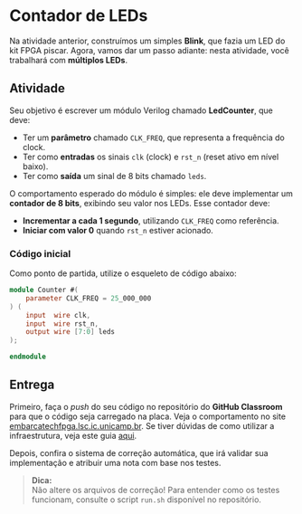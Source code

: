 # Contador de LEDs  

Na atividade anterior, construímos um simples **Blink**, que fazia um LED do kit FPGA piscar. Agora, vamos dar um passo adiante: nesta atividade, você trabalhará com **múltiplos LEDs**.  

## Atividade  

Seu objetivo é escrever um módulo Verilog chamado **LedCounter**, que deve:  

- Ter um **parâmetro** chamado `CLK_FREQ`, que representa a frequência do clock.  
- Ter como **entradas** os sinais `clk` (clock) e `rst_n` (reset ativo em nível baixo).  
- Ter como **saída** um sinal de 8 bits chamado `leds`.  

O comportamento esperado do módulo é simples: ele deve implementar um **contador de 8 bits**, exibindo seu valor nos LEDs. Esse contador deve:  

- **Incrementar a cada 1 segundo**, utilizando `CLK_FREQ` como referência.  
- **Iniciar com valor 0** quando `rst_n` estiver acionado.  

### Código inicial  

Como ponto de partida, utilize o esqueleto de código abaixo:  

```verilog
module Counter #(
    parameter CLK_FREQ = 25_000_000
) (
    input  wire clk,
    input  wire rst_n,
    output wire [7:0] leds
);

endmodule
```

## Entrega

Primeiro, faça o *push* do seu código no repositório do **GitHub Classroom** para que o código seja carregado na placa. Veja o comportamento no site [embarcatechfpga.lsc.ic.unicamp.br](https://embarcatechfpga.lsc.ic.unicamp.br). Se tiver dúvidas de como utilizar a infraestrutura, veja este guia [aqui](guia_remoto.md).

Depois, confira o sistema de correção automática, que irá validar sua implementação e atribuir uma nota com base nos testes.

> **Dica:**  
Não altere os arquivos de correção! Para entender como os testes funcionam, consulte o script `run.sh` disponível no repositório.
